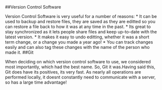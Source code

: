 ##Version Control Software

Version Control Software is very useful for a number of reasons:
	* It can be used to backup and restore files, they are saved as they are editted so 
	  you can restore a file back to how it was at any time in the past.
	* Its great to stay synchronized as it lets people share files and keep up-to-date
	  with the latest version.
	* It makes it easy to undo editting, whether it was a short term change, or a change
	  you made a year ago!
	* You can track changes easily and can also tag these changes with the name of the 
	  person who made it.
##Git

When deciding on which version control software to use, we considered most importantly, which 
had the best name. So, Git it was.Having said this, Git does have its positives, its very fast. 
As nearly all operations are performed locally, it doesnt constantly need to communicate with a
server, so has a large time advantage!

